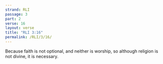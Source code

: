 ```yaml
---
strand: RLI
passage: 3
part: 2
verse: 16
layout: verse
title: "RLI 3:16"
permalink: /RLI/3/16/
---
```

Because faith is not optional, and neither is worship, so although religion is not divine, it is necessary.
